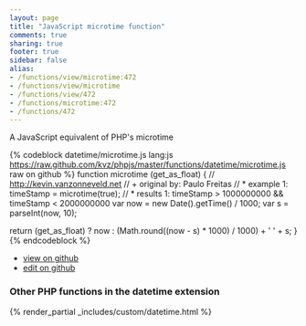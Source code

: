 ```yaml
---
layout: page
title: "JavaScript microtime function"
comments: true
sharing: true
footer: true
sidebar: false
alias:
- /functions/view/microtime:472
- /functions/view/microtime
- /functions/view/472
- /functions/microtime:472
- /functions/472
---
```

<!-- Generated by Rakefile:build -->
A JavaScript equivalent of PHP's microtime

{% codeblock datetime/microtime.js lang:js https://raw.github.com/kvz/phpjs/master/functions/datetime/microtime.js raw on github %}
function microtime (get_as_float) {
  // http://kevin.vanzonneveld.net
  // +   original by: Paulo Freitas
  // *     example 1: timeStamp = microtime(true);
  // *     results 1: timeStamp > 1000000000 && timeStamp < 2000000000
  var now = new Date().getTime() / 1000;
  var s = parseInt(now, 10);

  return (get_as_float) ? now : (Math.round((now - s) * 1000) / 1000) + ' ' + s;
}
{% endcodeblock %}

 - [view on github](https://github.com/kvz/phpjs/blob/master/functions/datetime/microtime.js)
 - [edit on github](https://github.com/kvz/phpjs/edit/master/functions/datetime/microtime.js)


### Other PHP functions in the datetime extension
{% render_partial _includes/custom/datetime.html %}
